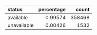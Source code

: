| status      |   percentage |   count |
|:------------|-------------:|--------:|
| available   |      0.99574 |  358468 |
| unavailable |      0.00426 |    1532 |